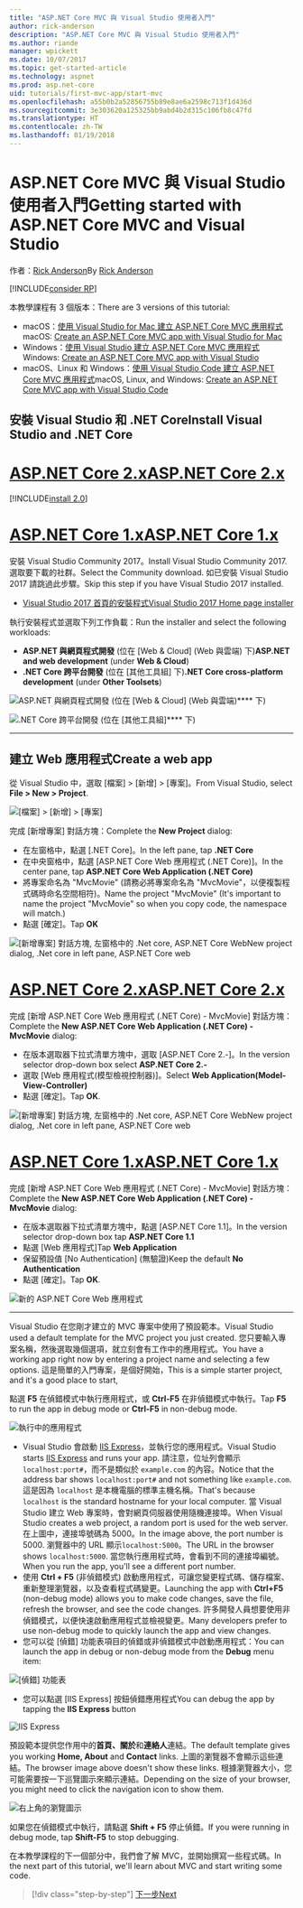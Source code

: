 ```yaml
---
title: "ASP.NET Core MVC 與 Visual Studio 使用者入門"
author: rick-anderson
description: "ASP.NET Core MVC 與 Visual Studio 使用者入門"
ms.author: riande
manager: wpickett
ms.date: 10/07/2017
ms.topic: get-started-article
ms.technology: aspnet
ms.prod: asp.net-core
uid: tutorials/first-mvc-app/start-mvc
ms.openlocfilehash: a55b0b2a52856755b89e8ae6a2598c713f1d436d
ms.sourcegitcommit: 3e303620a125325bb9abd4b2d315c106fb8c47fd
ms.translationtype: HT
ms.contentlocale: zh-TW
ms.lasthandoff: 01/19/2018
---
```

# <a name="getting-started-with-aspnet-core-mvc-and-visual-studio"></a><span data-ttu-id="247c2-103">ASP.NET Core MVC 與 Visual Studio 使用者入門</span><span class="sxs-lookup"><span data-stu-id="247c2-103">Getting started with ASP.NET Core MVC and Visual Studio</span></span>

<span data-ttu-id="247c2-104">作者：[Rick Anderson](https://twitter.com/RickAndMSFT)</span><span class="sxs-lookup"><span data-stu-id="247c2-104">By [Rick Anderson](https://twitter.com/RickAndMSFT)</span></span>

[!INCLUDE[consider RP](../../includes/razor.md)]

<span data-ttu-id="247c2-105">本教學課程有 3 個版本：</span><span class="sxs-lookup"><span data-stu-id="247c2-105">There are 3 versions of this tutorial:</span></span>

* <span data-ttu-id="247c2-106">macOS：[使用 Visual Studio for Mac 建立 ASP.NET Core MVC 應用程式](xref:tutorials/first-mvc-app-mac/start-mvc)</span><span class="sxs-lookup"><span data-stu-id="247c2-106">macOS: [Create an ASP.NET Core MVC app with Visual Studio for Mac](xref:tutorials/first-mvc-app-mac/start-mvc)</span></span>
* <span data-ttu-id="247c2-107">Windows：[使用 Visual Studio 建立 ASP.NET Core MVC 應用程式](xref:tutorials/first-mvc-app/start-mvc)</span><span class="sxs-lookup"><span data-stu-id="247c2-107">Windows: [Create an ASP.NET Core MVC app with Visual Studio](xref:tutorials/first-mvc-app/start-mvc)</span></span>
* <span data-ttu-id="247c2-108">macOS、Linux 和 Windows：[使用 Visual Studio Code 建立 ASP.NET Core MVC 應用程式](xref:tutorials/first-mvc-app-xplat/start-mvc)</span><span class="sxs-lookup"><span data-stu-id="247c2-108">macOS, Linux, and Windows: [Create an ASP.NET Core MVC app with Visual Studio Code](xref:tutorials/first-mvc-app-xplat/start-mvc)</span></span>

## <a name="install-visual-studio-and-net-core"></a><span data-ttu-id="247c2-109">安裝 Visual Studio 和 .NET Core</span><span class="sxs-lookup"><span data-stu-id="247c2-109">Install Visual Studio and .NET Core</span></span>

# <a name="aspnet-core-2xtabaspnetcore2x"></a>[<span data-ttu-id="247c2-110">ASP.NET Core 2.x</span><span class="sxs-lookup"><span data-stu-id="247c2-110">ASP.NET Core 2.x</span></span>](#tab/aspnetcore2x)

[!INCLUDE[install 2.0](../../includes/install2.0.md)]

# <a name="aspnet-core-1xtabaspnetcore1x"></a>[<span data-ttu-id="247c2-111">ASP.NET Core 1.x</span><span class="sxs-lookup"><span data-stu-id="247c2-111">ASP.NET Core 1.x</span></span>](#tab/aspnetcore1x)

<span data-ttu-id="247c2-112">安裝 Visual Studio Community 2017。</span><span class="sxs-lookup"><span data-stu-id="247c2-112">Install Visual Studio Community 2017.</span></span> <span data-ttu-id="247c2-113">選取要下載的社群。</span><span class="sxs-lookup"><span data-stu-id="247c2-113">Select the Community download.</span></span> <span data-ttu-id="247c2-114">如已安裝 Visual Studio 2017 請跳過此步驟。</span><span class="sxs-lookup"><span data-stu-id="247c2-114">Skip this step if you have Visual Studio 2017 installed.</span></span>

* [<span data-ttu-id="247c2-115">Visual Studio 2017 首頁的安裝程式</span><span class="sxs-lookup"><span data-stu-id="247c2-115">Visual Studio 2017 Home page installer</span></span>](https://www.visualstudio.com/)

<span data-ttu-id="247c2-116">執行安裝程式並選取下列工作負載：</span><span class="sxs-lookup"><span data-stu-id="247c2-116">Run the installer and select the following workloads:</span></span>

* <span data-ttu-id="247c2-117">**ASP.NET 與網頁程式開發** (位在 [Web & Cloud] (Web 與雲端) 下)</span><span class="sxs-lookup"><span data-stu-id="247c2-117">**ASP.NET and web development** (under **Web & Cloud**)</span></span>
* <span data-ttu-id="247c2-118">**.NET Core 跨平台開發** (位在 [其他工具組] 下)</span><span class="sxs-lookup"><span data-stu-id="247c2-118">**.NET Core cross-platform development** (under **Other Toolsets**)</span></span>

![**ASP.NET 與網頁程式開發** (位在 [Web & Cloud] (Web 與雲端)**** 下)](start-mvc/_static/web_workload.png)

![**.NET Core 跨平台開發** (位在 [其他工具組]**** 下)](start-mvc/_static/x_plat_wl.png)

---

## <a name="create-a-web-app"></a><span data-ttu-id="247c2-121">建立 Web 應用程式</span><span class="sxs-lookup"><span data-stu-id="247c2-121">Create a web app</span></span>

<span data-ttu-id="247c2-122">從 Visual Studio 中，選取 [檔案] > [新增] > [專案]。</span><span class="sxs-lookup"><span data-stu-id="247c2-122">From Visual Studio, select  **File > New > Project**.</span></span>

![[檔案] > [新增] > [專案]](start-mvc/_static/alt_new_project.png)

<span data-ttu-id="247c2-124">完成 [新增專案] 對話方塊：</span><span class="sxs-lookup"><span data-stu-id="247c2-124">Complete the **New Project** dialog:</span></span>

* <span data-ttu-id="247c2-125">在左窗格中，點選 [.NET Core]。</span><span class="sxs-lookup"><span data-stu-id="247c2-125">In the left pane, tap **.NET Core**</span></span>
* <span data-ttu-id="247c2-126">在中央窗格中，點選 [ASP.NET Core Web 應用程式 (.NET Core)]。</span><span class="sxs-lookup"><span data-stu-id="247c2-126">In the center pane, tap **ASP.NET Core Web Application (.NET Core)**</span></span>
* <span data-ttu-id="247c2-127">將專案命名為 "MvcMovie" (請務必將專案命名為 "MvcMovie"，以便複製程式碼時命名空間相符)。</span><span class="sxs-lookup"><span data-stu-id="247c2-127">Name the project "MvcMovie" (It's important to name the project "MvcMovie" so when you copy code, the namespace will match.)</span></span>
* <span data-ttu-id="247c2-128">點選 [確定]。</span><span class="sxs-lookup"><span data-stu-id="247c2-128">Tap **OK**</span></span>

![<span data-ttu-id="247c2-129">[新增專案] 對話方塊, 左窗格中的 .Net core, ASP.NET Core Web</span><span class="sxs-lookup"><span data-stu-id="247c2-129">New project dialog, .Net core in left pane, ASP.NET Core web</span></span> ](start-mvc/_static/new_project2.png)


# <a name="aspnet-core-2xtabaspnetcore2x"></a>[<span data-ttu-id="247c2-130">ASP.NET Core 2.x</span><span class="sxs-lookup"><span data-stu-id="247c2-130">ASP.NET Core 2.x</span></span>](#tab/aspnetcore2x)

<span data-ttu-id="247c2-131">完成 [新增 ASP.NET Core Web 應用程式 (.NET Core) - MvcMovie] 對話方塊：</span><span class="sxs-lookup"><span data-stu-id="247c2-131">Complete the **New ASP.NET Core Web Application (.NET Core) - MvcMovie** dialog:</span></span>

* <span data-ttu-id="247c2-132">在版本選取器下拉式清單方塊中，選取 [ASP.NET Core 2.-]。</span><span class="sxs-lookup"><span data-stu-id="247c2-132">In the version selector drop-down box select **ASP.NET Core 2.-**</span></span>
* <span data-ttu-id="247c2-133">選取 [Web 應用程式(模型檢視控制器)]。</span><span class="sxs-lookup"><span data-stu-id="247c2-133">Select **Web Application(Model-View-Controller)**</span></span>
* <span data-ttu-id="247c2-134">點選 [確定]。</span><span class="sxs-lookup"><span data-stu-id="247c2-134">Tap **OK**.</span></span>

![<span data-ttu-id="247c2-135">[新增專案] 對話方塊, 左窗格中的 .Net core, ASP.NET Core Web</span><span class="sxs-lookup"><span data-stu-id="247c2-135">New project dialog, .Net core in left pane, ASP.NET Core web</span></span> ](start-mvc/_static/new_project22.png)

# <a name="aspnet-core-1xtabaspnetcore1x"></a>[<span data-ttu-id="247c2-136">ASP.NET Core 1.x</span><span class="sxs-lookup"><span data-stu-id="247c2-136">ASP.NET Core 1.x</span></span>](#tab/aspnetcore1x)

<span data-ttu-id="247c2-137">完成 [新增 ASP.NET Core Web 應用程式 (.NET Core) - MvcMovie] 對話方塊：</span><span class="sxs-lookup"><span data-stu-id="247c2-137">Complete the **New ASP.NET Core Web Application (.NET Core) - MvcMovie** dialog:</span></span>

* <span data-ttu-id="247c2-138">在版本選取器下拉式清單方塊中，點選 [ASP.NET Core 1.1]。</span><span class="sxs-lookup"><span data-stu-id="247c2-138">In the version selector drop-down box tap **ASP.NET Core 1.1**</span></span>
* <span data-ttu-id="247c2-139">點選 [Web 應用程式]</span><span class="sxs-lookup"><span data-stu-id="247c2-139">Tap **Web Application**</span></span>
* <span data-ttu-id="247c2-140">保留預設值 [No Authentication] (無驗證)</span><span class="sxs-lookup"><span data-stu-id="247c2-140">Keep the default **No Authentication**</span></span>
* <span data-ttu-id="247c2-141">點選 [確定]。</span><span class="sxs-lookup"><span data-stu-id="247c2-141">Tap **OK**.</span></span>

![新的 ASP.NET Core Web 應用程式](start-mvc/_static/p3.png)

---

<span data-ttu-id="247c2-143">Visual Studio 在您剛才建立的 MVC 專案中使用了預設範本。</span><span class="sxs-lookup"><span data-stu-id="247c2-143">Visual Studio used a default template for the MVC project you just created.</span></span> <span data-ttu-id="247c2-144">您只要輸入專案名稱，然後選取幾個選項，就立刻會有工作中的應用程式。</span><span class="sxs-lookup"><span data-stu-id="247c2-144">You have a working app right now by entering a project name and selecting a few options.</span></span> <span data-ttu-id="247c2-145">這是簡單的入門專案，是個好開始，</span><span class="sxs-lookup"><span data-stu-id="247c2-145">This is a simple starter project, and it's a good place to start,</span></span>

<span data-ttu-id="247c2-146">點選 **F5** 在偵錯模式中執行應用程式，或 **Ctrl-F5** 在非偵錯模式中執行。</span><span class="sxs-lookup"><span data-stu-id="247c2-146">Tap **F5** to run the app in debug mode or **Ctrl-F5** in non-debug mode.</span></span>
<!-- These images are also used by uid: tutorials/first-mvc-app-xplat/start-mvc -->
![執行中的應用程式](start-mvc/_static/1.png)

* <span data-ttu-id="247c2-148">Visual Studio 會啟動 [IIS Express](https://docs.microsoft.com/iis/extensions/introduction-to-iis-express/iis-express-overview)，並執行您的應用程式。</span><span class="sxs-lookup"><span data-stu-id="247c2-148">Visual Studio starts [IIS Express](https://docs.microsoft.com/iis/extensions/introduction-to-iis-express/iis-express-overview) and runs your app.</span></span> <span data-ttu-id="247c2-149">請注意，位址列會顯示 `localhost:port#`，而不是類似於 `example.com` 的內容。</span><span class="sxs-lookup"><span data-stu-id="247c2-149">Notice that the address bar shows `localhost:port#` and not something like `example.com`.</span></span> <span data-ttu-id="247c2-150">這是因為 `localhost` 是本機電腦的標準主機名稱。</span><span class="sxs-lookup"><span data-stu-id="247c2-150">That's because `localhost` is the standard hostname for your local computer.</span></span> <span data-ttu-id="247c2-151">當 Visual Studio 建立 Web 專案時，會對網頁伺服器使用隨機連接埠。</span><span class="sxs-lookup"><span data-stu-id="247c2-151">When Visual Studio creates a web project, a random port is used for the web server.</span></span> <span data-ttu-id="247c2-152">在上圖中，連接埠號碼為 5000。</span><span class="sxs-lookup"><span data-stu-id="247c2-152">In the image above, the port number is 5000.</span></span> <span data-ttu-id="247c2-153">瀏覽器中的 URL 顯示`localhost:5000`。</span><span class="sxs-lookup"><span data-stu-id="247c2-153">The URL in the browser shows `localhost:5000`.</span></span> <span data-ttu-id="247c2-154">當您執行應用程式時，會看到不同的連接埠編號。</span><span class="sxs-lookup"><span data-stu-id="247c2-154">When you run the app, you'll see a different port number.</span></span>
* <span data-ttu-id="247c2-155">使用 **Ctrl + F5** (非偵錯模式) 啟動應用程式，可讓您變更程式碼、儲存檔案、重新整理瀏覽器，以及查看程式碼變更。</span><span class="sxs-lookup"><span data-stu-id="247c2-155">Launching the app with **Ctrl+F5** (non-debug mode) allows you to make code changes, save the file, refresh the browser, and see the code changes.</span></span> <span data-ttu-id="247c2-156">許多開發人員想要使用非偵錯模式，以便快速啟動應用程式並檢視變更。</span><span class="sxs-lookup"><span data-stu-id="247c2-156">Many developers prefer to use non-debug mode to quickly launch the app and view changes.</span></span>
* <span data-ttu-id="247c2-157">您可以從 [偵錯] 功能表項目的偵錯或非偵錯模式中啟動應用程式：</span><span class="sxs-lookup"><span data-stu-id="247c2-157">You can launch the app in debug or non-debug mode from the **Debug** menu item:</span></span>

![[偵錯] 功能表](start-mvc/_static/debug_menu.png)

* <span data-ttu-id="247c2-159">您可以點選 [IIS Express] 按鈕偵錯應用程式</span><span class="sxs-lookup"><span data-stu-id="247c2-159">You can debug the app by tapping the **IIS Express** button</span></span>

![IIS Express](start-mvc/_static/iis_express.png)

<span data-ttu-id="247c2-161">預設範本提供您作用中的**首頁、關於**和**連絡人**連結。</span><span class="sxs-lookup"><span data-stu-id="247c2-161">The default template gives you working **Home, About** and **Contact** links.</span></span> <span data-ttu-id="247c2-162">上圖的瀏覽器不會顯示這些連結。</span><span class="sxs-lookup"><span data-stu-id="247c2-162">The browser image above doesn't show these links.</span></span> <span data-ttu-id="247c2-163">根據瀏覽器大小，您可能需要按一下巡覽圖示來顯示連結。</span><span class="sxs-lookup"><span data-stu-id="247c2-163">Depending on the size of your browser, you might need to click the navigation icon to show them.</span></span>

![右上角的瀏覽圖示](start-mvc/_static/2.png)

<span data-ttu-id="247c2-165">如果您在偵錯模式中執行，請點選 **Shift + F5** 停止偵錯。</span><span class="sxs-lookup"><span data-stu-id="247c2-165">If you were running in debug mode, tap **Shift-F5** to stop debugging.</span></span>

<span data-ttu-id="247c2-166">在本教學課程的下一個部分中，我們會了解 MVC，並開始撰寫一些程式碼。</span><span class="sxs-lookup"><span data-stu-id="247c2-166">In the next part of this tutorial, we'll learn about MVC and start writing some code.</span></span>

>[!div class="step-by-step"]
[<span data-ttu-id="247c2-167">下一步</span><span class="sxs-lookup"><span data-stu-id="247c2-167">Next</span></span>](adding-controller.md)  
